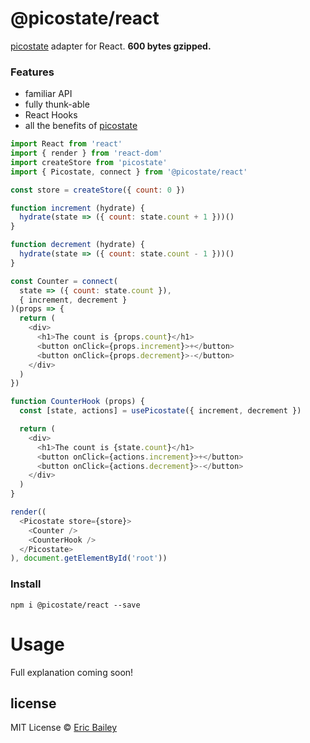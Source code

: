 # @picostate/react
[picostate](https://github.com/estrattonbailey/picostate) adapter for React.
**600 bytes gzipped.**

### Features
- familiar API
- fully thunk-able
- React Hooks
- all the benefits of
  [picostate](https://github.com/estrattonbailey/picostate#features)

```javascript
import React from 'react'
import { render } from 'react-dom'
import createStore from 'picostate'
import { Picostate, connect } from '@picostate/react'

const store = createStore({ count: 0 })

function increment (hydrate) {
  hydrate(state => ({ count: state.count + 1 }))()
}

function decrement (hydrate) {
  hydrate(state => ({ count: state.count - 1 }))()
}

const Counter = connect(
  state => ({ count: state.count }),
  { increment, decrement }
)(props => {
  return (
    <div>
      <h1>The count is {props.count}</h1>
      <button onClick={props.increment}>+</button>
      <button onClick={props.decrement}>-</button>
    </div>
  )
})

function CounterHook (props) {
  const [state, actions] = usePicostate({ increment, decrement })

  return (
    <div>
      <h1>The count is {state.count}</h1>
      <button onClick={actions.increment}>+</button>
      <button onClick={actions.decrement}>-</button>
    </div>
  )
}

render((
  <Picostate store={store}>
    <Counter />
    <CounterHook />
  </Picostate>
), document.getElementById('root'))
```

### Install
```
npm i @picostate/react --save
```

# Usage
Full explanation coming soon!

## license
MIT License © [Eric Bailey](https://estrattonbailey.com)
